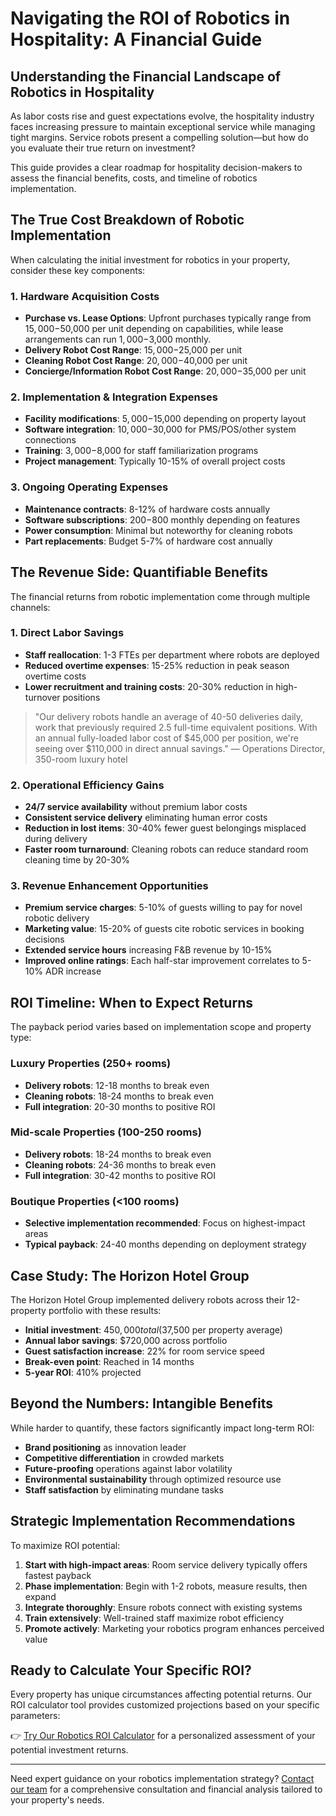 # Navigating the ROI of Robotics in Hospitality: A Financial Guide

## Understanding the Financial Landscape of Robotics in Hospitality

As labor costs rise and guest expectations evolve, the hospitality industry faces increasing pressure to maintain exceptional service while managing tight margins. Service robots present a compelling solution—but how do you evaluate their true return on investment?

This guide provides a clear roadmap for hospitality decision-makers to assess the financial benefits, costs, and timeline of robotics implementation.

## The True Cost Breakdown of Robotic Implementation

When calculating the initial investment for robotics in your property, consider these key components:

### 1. Hardware Acquisition Costs

* **Purchase vs. Lease Options**: Upfront purchases typically range from $15,000-$50,000 per unit depending on capabilities, while lease arrangements can run $1,000-$3,000 monthly.
* **Delivery Robot Cost Range**: $15,000-$25,000 per unit
* **Cleaning Robot Cost Range**: $20,000-$40,000 per unit
* **Concierge/Information Robot Cost Range**: $20,000-$35,000 per unit

### 2. Implementation & Integration Expenses

* **Facility modifications**: $5,000-$15,000 depending on property layout
* **Software integration**: $10,000-$30,000 for PMS/POS/other system connections
* **Training**: $3,000-$8,000 for staff familiarization programs
* **Project management**: Typically 10-15% of overall project costs

### 3. Ongoing Operating Expenses

* **Maintenance contracts**: 8-12% of hardware costs annually
* **Software subscriptions**: $200-$800 monthly depending on features
* **Power consumption**: Minimal but noteworthy for cleaning robots
* **Part replacements**: Budget 5-7% of hardware cost annually

## The Revenue Side: Quantifiable Benefits

The financial returns from robotic implementation come through multiple channels:

### 1. Direct Labor Savings

* **Staff reallocation**: 1-3 FTEs per department where robots are deployed
* **Reduced overtime expenses**: 15-25% reduction in peak season overtime costs
* **Lower recruitment and training costs**: 20-30% reduction in high-turnover positions

> "Our delivery robots handle an average of 40-50 deliveries daily, work that previously required 2.5 full-time equivalent positions. With an annual fully-loaded labor cost of $45,000 per position, we're seeing over $110,000 in direct annual savings." — Operations Director, 350-room luxury hotel

### 2. Operational Efficiency Gains

* **24/7 service availability** without premium labor costs
* **Consistent service delivery** eliminating human error costs
* **Reduction in lost items**: 30-40% fewer guest belongings misplaced during delivery
* **Faster room turnaround**: Cleaning robots can reduce standard room cleaning time by 20-30%

### 3. Revenue Enhancement Opportunities

* **Premium service charges**: 5-10% of guests willing to pay for novel robotic delivery
* **Marketing value**: 15-20% of guests cite robotic services in booking decisions
* **Extended service hours** increasing F&B revenue by 10-15%
* **Improved online ratings**: Each half-star improvement correlates to 5-10% ADR increase

## ROI Timeline: When to Expect Returns

The payback period varies based on implementation scope and property type:

### Luxury Properties (250+ rooms)
* **Delivery robots**: 12-18 months to break even
* **Cleaning robots**: 18-24 months to break even
* **Full integration**: 20-30 months to positive ROI

### Mid-scale Properties (100-250 rooms)
* **Delivery robots**: 18-24 months to break even
* **Cleaning robots**: 24-36 months to break even
* **Full integration**: 30-42 months to positive ROI

### Boutique Properties (<100 rooms)
* **Selective implementation recommended**: Focus on highest-impact areas
* **Typical payback**: 24-40 months depending on deployment strategy

## Case Study: The Horizon Hotel Group

The Horizon Hotel Group implemented delivery robots across their 12-property portfolio with these results:

* **Initial investment**: $450,000 total ($37,500 per property average)
* **Annual labor savings**: $720,000 across portfolio
* **Guest satisfaction increase**: 22% for room service speed
* **Break-even point**: Reached in 14 months
* **5-year ROI**: 410% projected

## Beyond the Numbers: Intangible Benefits

While harder to quantify, these factors significantly impact long-term ROI:

* **Brand positioning** as innovation leader
* **Competitive differentiation** in crowded markets
* **Future-proofing** operations against labor volatility
* **Environmental sustainability** through optimized resource use
* **Staff satisfaction** by eliminating mundane tasks

## Strategic Implementation Recommendations

To maximize ROI potential:

1. **Start with high-impact areas**: Room service delivery typically offers fastest payback
2. **Phase implementation**: Begin with 1-2 robots, measure results, then expand
3. **Integrate thoroughly**: Ensure robots connect with existing systems
4. **Train extensively**: Well-trained staff maximize robot efficiency
5. **Promote actively**: Marketing your robotics program enhances perceived value

## Ready to Calculate Your Specific ROI?

Every property has unique circumstances affecting potential returns. Our ROI calculator tool provides customized projections based on your specific parameters:

👉 [Try Our Robotics ROI Calculator](/roi-calculator) for a personalized assessment of your potential investment returns.

---

Need expert guidance on your robotics implementation strategy? [Contact our team](/contact) for a comprehensive consultation and financial analysis tailored to your property's needs.